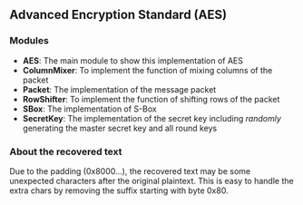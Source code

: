 ## Advanced Encryption Standard (AES)

### Modules
- **AES**: The main module to show this implementation of AES
- **ColumnMixer**: To implement the function of mixing columns of the packet
- **Packet**: The implementation of the message packet
- **RowShifter**: To implement the function of shifting rows of the packet
- **SBox**: The implementation of S-Box
- **SecretKey**: The implementation of the secret key including _randomly_ generating the master secret key and all round keys 

### About the recovered text
Due to the padding (0x8000...), the recovered text may be some unexpected characters after the original plaintext. This is easy to handle the extra chars by removing the suffix starting with byte 0x80.
